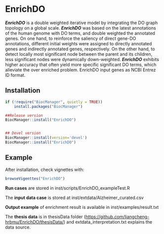 # EnrichDO

***EnrichDO*** is a double weighted iterative model by integrating the DO graph topology on a global scale. ***EnrichDO*** was based on the latest annotations of the human genome with DO terms, and double weighted the annotated genes. On one hand, to reinforce the saliency of direct gene-DO annotations, different initial weights were assigned to directly annotated genes and indirectly annotated genes, respectively. On the other hand, to detect locally most significant node between the parent and its children, less significant nodes were dynamically down-weighted. ***EnrichDO*** exhibits higher accuracy that often yield more specific significant DO terms, which alleviate the over enriched problem. EnrichDO input genes as NCBI Entrez ID format.

## Installation

``` r
if (!require("BiocManager", quietly = TRUE))
    install.packages("BiocManager")

##Release version
BiocManager::install("EnrichDO")


## Devel version
BiocManager::install(version='devel')
BiocManager::install("EnrichDO")
```

## Example

After installation, check vignettes with:

``` r
browseVigenttes("EnrichDO")
```

**Run cases** are stored in inst/scripts/EnrichDO_exampleTest.R

The **input data case** is stored at inst/extdata/Alzheimer_curated.csv

**Output example** of enrichment result is available in inst/examples/result.txt

The **thesis data** is in thesisData folder (https://github.com/liangcheng-hrbmu/EnrichDO/thesisData/) 
and extdata_interpretation.txt explains the data source.


